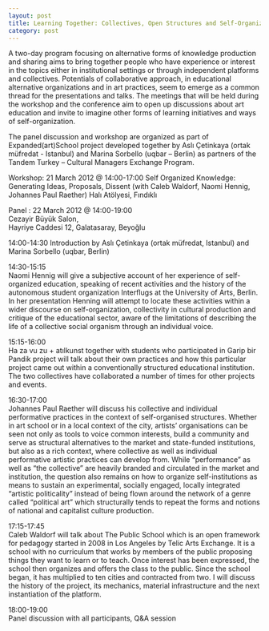 ```yaml
---
layout: post
title: Learning Together: Collectives, Open Structures and Self-Organization @ Cezayir Büyük Salon. Istanbul, Turkey.
category: post
---
```


A two-day program focusing on alternative forms of knowledge production and sharing aims to bring together people who have experience or interest in the topics either in institutional settings or through independent platforms and collectives. Potentials of collaborative approach, in educational alternative organizations and in art practices, seem to emerge as a common thread for the presentations and talks. The meetings that will be held during the workshop and the conference aim to open up discussions about art education and invite to imagine other forms of learning initiatives and ways of self-organization.

The panel discussion and workshop are organized as part of Expanded(art)School project developed together by Aslı Çetinkaya (ortak müfredat - Istanbul) and Marina Sorbello (uqbar – Berlin) as partners of the Tandem Turkey – Cultural Managers Exchange Program.

Workshop: 21 March 2012 @ 14:00-17:00
Self Organized Knowledge: Generating Ideas, Proposals, Dissent
(with Caleb Waldorf, Naomi Hennig, Johannes Paul Raether)
Halı Atölyesi, Fındıklı

Panel :  22 March 2012 @ 14:00-19:00  
Cezayir Büyük Salon,  
Hayriye Caddesi 12, Galatasaray, Beyoğlu

 14:00-14:30
Introduction by Aslı Çetinkaya (ortak müfredat, Istanbul) and Marina Sorbello (uqbar, Berlin)

 14:30-15:15  
 Naomi Hennig will give a subjective account of her experience of self-organized education, speaking of recent activities and the history of the autonomous student organization Interflugs at the University of Arts, Berlin. In her presentation Henning will attempt to locate these activities within a wider discourse on self-organization, collectivity in cultural production and critique of the educational sector, aware of the limitations of describing the life of a collective social organism through an individual voice.

15:15-16:00  
Ha za vu zu + atılkunst together with students who participated in Garip bir Pandik project will talk about their own practices and how this particular project came out within a conventionally structured educational institution. The two collectives have collaborated a number of times for other projects and events.


16:30-17:00  
 Johannes Paul Raether will discuss his collective and individual performative practices in the context of self-organised structures. Whether in art school or in a local context of the city, artists’ organisations can be seen not only as tools to voice common interests, build a community and serve as structural alternatives to the market and state-funded institutions, but also as a rich context, where collective as well as individual performative artistic practices can develop from. While “performance” as well as “the collective” are heavily branded and circulated in the market and institution, the question also remains on how to organize self-institutions as means to sustain an experimental, socially engaged, locally integrated “artistic politicality” instead of being flown around the network of a genre called “political art” which structurally tends to repeat the forms and notions of national and capitalist culture production.

17:15-17:45  
Caleb Waldorf will talk about The Public School which is an open framework for pedagogy started in 2008 in Los Angeles by Telic Arts Exchange. It is a school with no curriculum that works by members of the public proposing things they want to learn or to teach. Once interest has been expressed, the school then organizes and offers the class to the public. Since the school began, it has multiplied to ten cities and contracted from two. I will discuss the history of the project, its mechanics, material infrastructure and the next instantiation of the platform.

18:00-19:00  
Panel discussion with all participants, Q&A session
